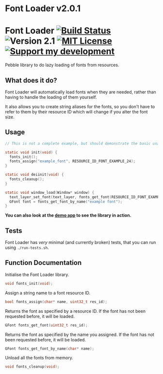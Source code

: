 # Font Loader v2.0.1

# Font Loader [![Build Status](http://img.shields.io/travis/smallstoneapps/font-loader.svg?style=flat-square)](https://travis-ci.org/smallstoneapps/font-loader/)&nbsp;![Version 2.1](http://img.shields.io/badge/version-2.0.1-orange.svg?style=flat-square)&nbsp;[![MIT License](http://img.shields.io/badge/license-MIT-lightgray.svg?style=flat-square)](./LICENSE)&nbsp;[![Support my development][gittip-image]][gittip-url]


Pebble library to do lazy loading of fonts from resources.



## What does it do?

Font Loader will automatically load fonts when they are needed, rather than having to handle the loading of them yourself.

It also allows you to create string aliases for the fonts, so you don't have to refer to them by their resource ID which will change if you alter the font size.

## Usage

````c
// This is not a complete example, but should demonstrate the basic usage of Font Loader.

static void init(void) {
  fonts_init();
  fonts_assign("example_font", RESOURCE_ID_FONT_EXAMPLE_24);
}

static void deiinit(void) {
  fonts_cleanup();
}

static void window_load(Window* window) {
  text_layer_set_font(text_layer, fonts_get_font(RESOURCE_ID_FONT_EXAMPLE_32));
  GFont font = fonts_get_font_by_name("example font");
}
````

**You can also look at the [demo app](/demo/src/app.c) to see the library in action.**

## Tests

Font Loader has *very* minimal (and currently broken) tests, that you can run using `./run-tests.sh`.

## Function Documentation

Initialise the Font Loader library.

````c
void fonts_init(void);
````

Assign a string name to a font resource ID.

````c
bool fonts_assign(char* name, uint32_t res_id);
````

Returns the font as specified by a resource ID.
If the font has not been requested before, it will be loaded.
````c
GFont fonts_get_font(uint32_t res_id);
````

Returns the font as specified by the name you assigned.
If the font has not been requested before, it will be loaded.
````c
GFont fonts_get_font_by_name(char* name);
````

Unload all the fonts from memory.
````c
void fonts_cleanup(void);
````

[gittip-url]: https://www.gittip.com/matthewtole/
[gittip-image]: http://img.shields.io/gittip/matthewtole.svg?style=flat-square
